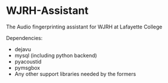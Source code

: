 # WJRH-Assistant

The Audio fingerprinting assistant for WJRH at Lafayette College

Dependencies:
- dejavu
- mysql (including python backend)
- pyacoustid
- pymsgbox
- Any other support libraries needed by the formers
